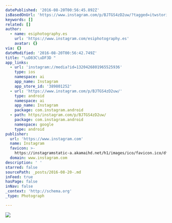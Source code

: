 ```yaml
---
datePublished: '2016-08-20T00:56:45.892Z'
isBasedOnUrl: 'https://www.instagram.com/p/BJTGS4zD2uw/?tagged=itwstories'
keywords: []
related: []
author:
  - name: esiphotography.es
    url: 'https://www.instagram.com/esiphotography.es'
    avatar: {}
via: {}
dateModified: '2016-08-20T00:56:42.749Z'
title: "\uD83C\uDF3D "
app_links:
  - url: 'instagram://media?id=1320426801965525936'
    type: ios
    namespace: ai
    app_name: Instagram
    app_store_id: '389801252'
  - url: 'https://www.instagram.com/p/BJTGS4zD2uw/'
    type: android
    namespace: ai
    app_name: Instagram
    package: com.instagram.android
  - path: https/instagram.com/p/BJTGS4zD2uw/
    package: com.instagram.android
    namespace: google
    type: android
publisher:
  url: 'https://www.instagram.com'
  name: Instagram
  favicon: >-
    https://instagramstatic-a.akamaihd.net/h1/images/ico/favicon.ico/dfa85bb1fd63.ico
  domain: www.instagram.com
description: ' '
starred: false
sourcePath: _posts/2016-08-20-.md
inFeed: true
hasPage: false
inNav: false
_context: 'http://schema.org'
_type: Photograph

---
```

![ ](https://imgflo.herokuapp.com/graph/vahj1ThiexotieMo/551255bcf804b9300b0e2bf784baeaae/croprotate.jpg?cropheight=445&cropwidth=640&degrees=0&input=https%3A%2F%2Fscontent.cdninstagram.com%2Ft51.2885-15%2Fs640x640%2Fsh0.08%2Fe35%2F13628478_118742681908285_28100227_n.jpg%3Fig_cache_key%3DMTMyMDQyNjgwMTk2NTUyNTkzNg%253D%253D.2&x=0&y=96)